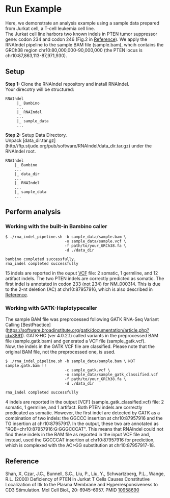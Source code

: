 # Run Example
Here, we demonstrate an analysis example using a sample data prepared from Jurkat cell, a T-cell leukemia cell line.<br>
The Jurkat cell line harbors two known indels in PTEN tumor suppressor gene: codon 234 and codon 246 (Fig.2 in [Reference](#reference)). We apply the RNAIndel pipeline to the sample BAM file (sample.bam), whcih contains the GRCh38 region chr10:80,000,000-90,000,000 (the PTEN locus is chr10:87,863,113-87,971,930). 

## Setup
**Step 1:** Clone the RNAIndel repository and install RNAIndel.<br>
Your direcotry will be structured:
```
RNAIndel
     |_ Bambino
     ...
     |_ RNAIndel
     ...
     |_ sample_data
     ...
```
**Step 2:**  Setup Data Directory.<br> 
Unpack [data_dir.tar.gz] (http//ftp.stjude.org/pub/software/RNAIndel/data_dir.tar.gz) under the RNAIndel root.  
```
RNAIndel
    |_ Bambino
    ...
    |_ data_dir
    ...
    |_ RNAIndel
    ...
    |_ sample_data
    ...
```

## Perform analysis
### Working with the built-in Bambino caller
```
$ ./rna_indel_pipeline.sh -b sample_data/sample.bam \
                          -o sample_data/sample.vcf \
                          -f path/to/your_GRCh38.fa \
                          -d ./data_dir

bambino completed successfully.
rna_indel completed successfully
```
15 indels are reported in the ouput [VCF](sample.vcf) file: 2 somatic, 1 germline, and 12 artifact indels.
The two PTEN indels are correctly predicted as somatic. The first indel is annotated in codon 233 (not 234) for NM_000314.
This is due to the 2-nt deletion (AC) at chr10:87957916, which is also described in [Reference](#reference). <br>

### Working with GATK-Haplotypecaller
The sample BAM file was preprocessed following GATK RNA-Seq Variant Calling [BestPractice] (https://software.broadinstitute.org/gatk/documentation/article.php?id=3891). 
GATK-HC (ver 4.0.2.1) called variants in the preprocessed BAM file (sample.gatk.bam) and generated a VCF file (sample_gatk.vcf). <br>
Now, the indels in the GATK VCF file are classified. Please note that the original BAM file, not the preprocessed one, is used.
```
$ ./rna_indel_pipeline.sh -b sample_data/sample.bam \ NOT sample.gatk.bam !!  
                          -c sample_gatk.vcf \
                          -o sample_data/sample_gatk_classified.vcf
                          -f path/to/your_GRCh38.fa \
                          -d ./data_dir

rna_indel completed successfully
```
4 indels are reported in the output [VCF] (sample_gatk_classified.vcf) file: 2 somatic, 1 germline, and 1 artifact. 
Both PTEN indels are correctly predicated as somatic. However, the first indel are detected by GATK as a combination of two indels: 
the GGCCC insertion at chr10:87957916 and the TG insertion at chr10:87957917. In the output, these two are annotated as "RQB=chr10:87957916:G:GGGCCCAT". 
This means that RNAIndel could not find these indels in the BAM file as reported in the 
input VCF file and, instead, used the GGCCCAT insertion at chr10:87957916 for prediction, which is complexed with the AC>GG substitution at chr10:87957917-18. 

## Reference
Shan, X, Czar, J.C., Bunnell, S.C., Liu, P., Liu, Y., Schwartzberg, P.L., Wange, R.L. (2000) Deficiency of PTEN in Jurkat T Cells Causes Constitutive Localization of Itk to the Plasma Membrane and Hyperresponsiveness to CD3 Stimulation. Mol Cell Biol., 20: 6945–6957. PMID [10958690](https://www.ncbi.nlm.nih.gov/pubmed/10958690)      
